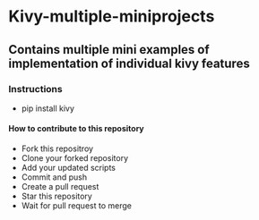 # Kivy-multiple-miniprojects

## Contains multiple mini examples of implementation of individual kivy features

### Instructions
- pip install kivy

#### How to contribute to this repository
- Fork this repositroy
- Clone your forked repository
- Add your updated scripts
- Commit and push
- Create a pull request
- Star this repository
- Wait for pull request to merge
